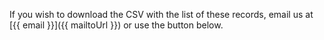 If you wish to download the CSV with the list of these records, 
email us at [{{ email }}]({{ mailtoUrl }}) or use the button below.
